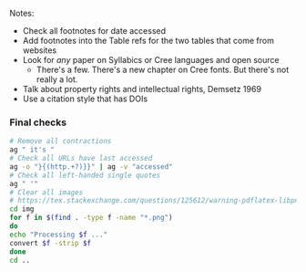 Notes:

- Check all footnotes for date accessed
- Add footnotes into the Table refs for the two tables that come from websites
- Look for _any_ paper on Syllabics or Cree languages and open source
  - There's a few. There's a new chapter on Cree fonts. But there's not really a lot.
- Talk about property rights and intellectual rights, Demsetz 1969
- Use a citation style that has DOIs

### Final checks

```sh
# Remove all contractions
ag " it's "
# Check all URLs have last accessed
ag -o "}{(http.+?)}}" | ag -v "accessed"
# Check all left-handed single quotes
ag " '"  
# Clear all images  
# https://tex.stackexchange.com/questions/125612/warning-pdflatex-libpng-warning-iccp-known-incorrect-srgb-profile
cd img  
for f in $(find . -type f -name "*.png")
do
echo "Processing $f ..."
convert $f -strip $f
done  
cd ..
```